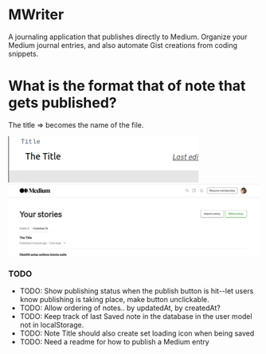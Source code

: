# MWriter

A journaling application that publishes directly to Medium. Organize your Medium journal entries, and also automate Gist creations from coding snippets.

# What is the format that of note that gets published?

The title => becomes the name of the file.

![title1](pictures-for-readme/title1.png)
![title2](pictures-for-readme/title2.png)


### TODO
- TODO: Show publishing status when the publish button is hit--let users know publishing is taking place, make button unclickable.
- TODO: Allow ordering of notes.. by updatedAt, by createdAt?
- TODO: Keep track of last Saved note in the database in the user model not in localStorage.
- TODO: Note Title should also create set loading icon when being saved
- TODO: Need a readme for how to publish a Medium entry

